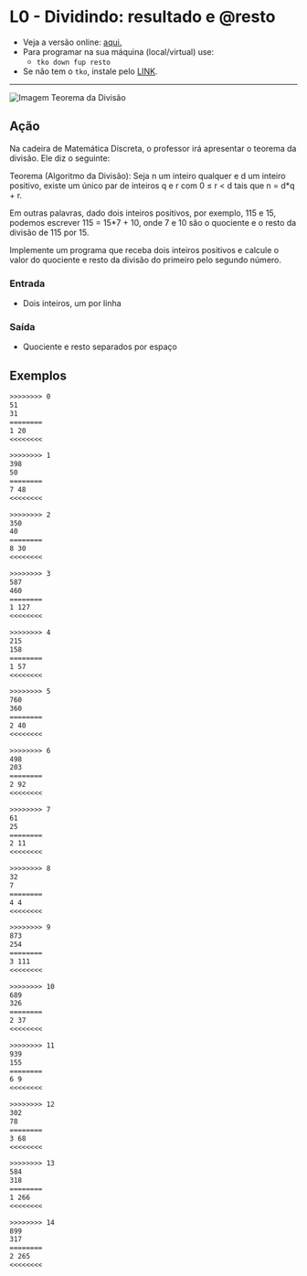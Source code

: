 # L0 - Dividindo: resultado e @resto

- Veja a versão online: [aqui.](https://github.com/qxcodefup/arcade/blob/master/base/resto/Readme.md)
- Para programar na sua máquina (local/virtual) use:
  - `tko down fup resto`
- Se não tem o `tko`, instale pelo [LINK](https://github.com/senapk/tko#tko).

---

![Imagem Teorema da Divisão](https://raw.githubusercontent.com/qxcodefup/arcade/master/base/resto/cover.png)

## Ação

Na cadeira de Matemática Díscreta, o professor irá apresentar o teorema da
divisão. Ele diz o seguinte:

Teorema (Algoritmo da Divisão): Seja n um inteiro qualquer e d um inteiro
positivo, existe um único par de inteiros q e r com 0 ≤ r < d tais que n =
d*q + r.

Em outras palavras, dado dois inteiros positivos, por exemplo, 115 e 15,
podemos escrever 115 = 15*7 + 10, onde 7 e 10 são o quociente e o resto da
divisão de 115 por 15.

Implemente um programa que receba dois inteiros positivos e calcule o valor do
quociente e resto da divisão do primeiro pelo segundo número.

### Entrada

- Dois inteiros, um por linha

### Saída

- Quociente e resto separados por espaço

## Exemplos

```txt
>>>>>>>> 0
51
31
========
1 20
<<<<<<<<

>>>>>>>> 1
398
50
========
7 48
<<<<<<<<

>>>>>>>> 2
350
40
========
8 30
<<<<<<<<

>>>>>>>> 3
587
460
========
1 127
<<<<<<<<

>>>>>>>> 4
215
158
========
1 57
<<<<<<<<

>>>>>>>> 5
760
360
========
2 40
<<<<<<<<

>>>>>>>> 6
498
203
========
2 92
<<<<<<<<

>>>>>>>> 7
61
25
========
2 11
<<<<<<<<

>>>>>>>> 8
32
7
========
4 4
<<<<<<<<

>>>>>>>> 9
873
254
========
3 111
<<<<<<<<

>>>>>>>> 10
689
326
========
2 37
<<<<<<<<

>>>>>>>> 11
939
155
========
6 9
<<<<<<<<

>>>>>>>> 12
302
78
========
3 68
<<<<<<<<

>>>>>>>> 13
584
318
========
1 266
<<<<<<<<

>>>>>>>> 14
899
317
========
2 265
<<<<<<<<
```
